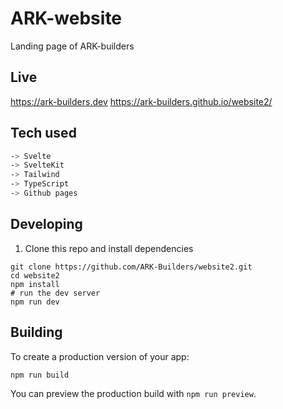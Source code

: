 # ARK-website

Landing page of ARK-builders

## Live

https://ark-builders.dev
https://ark-builders.github.io/website2/

## Tech used

```bash
-> Svelte
-> SvelteKit
-> Tailwind
-> TypeScript
-> Github pages
```

## Developing

1. Clone this repo and install dependencies

```
git clone https://github.com/ARK-Builders/website2.git
cd website2
npm install
# run the dev server
npm run dev

```

## Building

To create a production version of your app:

```bash
npm run build
```

You can preview the production build with `npm run preview`.
